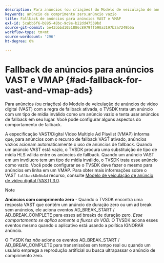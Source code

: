 ```yaml
---
description: Para anúncios (ou criações) do Modelo de veiculação de anúncios de vídeo digital (VAST) com a regra de fallback ativada, o TVSDK trata um anúncio com um tipo de mídia inválido como um anúncio vazio e tenta usar anúncios de fallback em seu lugar. Você pode configurar alguns aspectos do comportamento de fallback.
keywords: anúncio de comprimento zero;anúncio vazio
title: Fallback de anúncios para anúncios VAST e VMAP
exl-id: 5cabb5f6-b895-48bc-9c9e-b22dd47539bd
source-git-commit: be43bbbd1051886c8979ff590a3197b2a7249b6a
workflow-type: tm+mt
source-wordcount: '296'
ht-degree: 0%

---
```


# Fallback de anúncios para anúncios VAST e VMAP {#ad-fallback-for-vast-and-vmap-ads}

Para anúncios (ou criações) do Modelo de veiculação de anúncios de vídeo digital (VAST) com a regra de fallback ativada, o TVSDK trata um anúncio com um tipo de mídia inválido como um anúncio vazio e tenta usar anúncios de fallback em seu lugar. Você pode configurar alguns aspectos do comportamento de fallback.

A especificação VAST/Digital Video Multiple Ad Playlist (VMAP) informa que, para anúncios com o recurso de fallback VAST ativado, anúncios vazios acionam automaticamente o uso de anúncios de fallback. Quando um anúncio VAST está vazio, o TVSDK procura uma substituição de tipo de mídia HLS válida entre os anúncios de fallback. Quando um anúncio VAST em um invólucro tem um tipo de mídia inválido, o TVSDK trata esse anúncio como vazio. Você pode configurar se o TVSDK deve fazer o mesmo para anúncios em linha em um VMAP. Para obter mais informações sobre o VAST `fallbackOnNoAd` recurso, consulte [Modelo de veiculação de anúncio de vídeo digital (VAST) 3.0](https://www.iab.net/guidelines/508676/digitalvideo/vsuite/vast).

>[!NOTE]
>
>**Anúncios com comprimento zero** - Quando o TVSDK encontra uma resposta VAST que contém um anúncio de duração zero ou um ad break sem anúncios, ele aciona eventos AD_BREAK_START / AD_BREAK_COMPLETE para esses ad breaks de duração zero. *Esse comportamento se aplica somente a fluxos de VOD.* O TVSDK aciona esses eventos mesmo quando o aplicativo está usando a política IGNORAR anúncio.
>
>O TVSDK faz *não* acione os eventos AD_BREAK_START / AD_BREAK_COMPLETE para transmissões em tempo real ou quando um usuário emprega a reprodução artificial ou busca ultrapassar o anúncio de comprimento zero.
